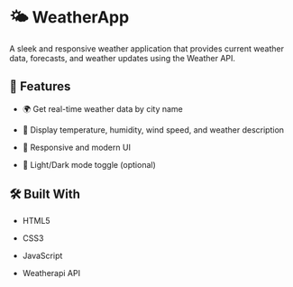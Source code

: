 # 🌤️ WeatherApp

A sleek and responsive weather application that provides current weather data, forecasts, and weather updates using the Weather API.


## 🚀 Features

- 🌍 Get real-time weather data by city name

* 🧭 Display temperature, humidity, wind speed, and weather description

+ 🎨 Responsive and modern UI

- 🌙 Light/Dark mode toggle (optional)

## 🛠️ Built With

- HTML5
  
* CSS3
  
+ JavaScript
  
- Weatherapi API
